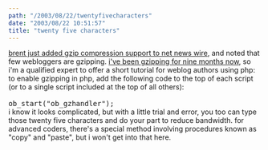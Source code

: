 ```yaml
---
path: "/2003/08/22/twentyfivecharacters" 
date: "2003/08/22 10:51:57" 
title: "twenty five characters" 
---
```

<a href="http://inessential.com/?comments=1&amp;postid=2606">brent just added gzip compression support to net news wire</a>, and noted that few webloggers are gzipping. <a href="http://weblog.randomchaos.com/index.php?date=2002-11-24&amp;title=i%27m+gzipped">i've been gzipping for nine months now</a>, so i'm a qualified expert to offer a short tutorial for weblog authors using php:<br>to enable gzipping in php, add the following code to the top of each script (or to a single script included at the top of all others):<br /><br><tt>ob_start("ob_gzhandler");</tt><br>i know it looks complicated, but with a little trial and error, you too can type those twenty five characters and do your part to reduce bandwidth. for advanced coders, there's a special method involving procedures known as "copy" and "paste", but i won't get into that here.
